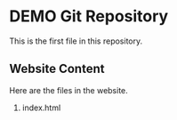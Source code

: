 # DEMO Git Repository 
This is the first file in this repository.

## Website Content

Here are the files in the website.

1. index.html